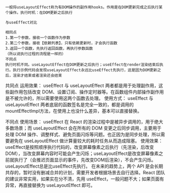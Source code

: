 ```
一般将useLayoutEffect称为有DOM操作的副作用hooks。作用是在DOM更新完成之后执行某个操作。执行时机：在DOM更新之后执行

与useEffect对比

相同点
1.第一个参数，接收一个函数作为参数
2.第二个参数，接收【依赖列表】，只有依赖更新时，才会执行函数
3.返回一个函数，先执行返回函数，再执行参数函数
（所以说执行过程的流程是一样的）
不同点
执行时机不同。useLayoutEffect在DOM更新之后执行；useEffect在render渲染结束后执行。执行示例代码会发现useLayoutEffect永远比useEffect先执行，这是因为DOM更新之后，渲染才结束或者渲染还会结束
```

共同点
运用效果： useEffect 与 useLayoutEffect 两者都是用于处理副作用，这些副作用包括改变 DOM、设置订阅、操作定时器等。在函数组件内部操作副作用是不被允许的，所以需要使用这两个函数去处理。
使用方式： useEffect 与 useLayoutEffect 两者底层的函数签名是完全一致的，都是调用的 mountEffectImpl方法，在使用上也没什么差异，基本可以直接替换。

不同点
使用场景： useEffect 在 React 的渲染过程中是被异步调用的，用于绝大多数场景；而 useLayoutEffect 会在所有的 DOM 变更之后同步调用，主要用于处理 DOM 操作、调整样式、避免页面闪烁等问题。也正因为是同步处理，所以需要避免在 useLayoutEffect 做计算量较大的耗时任务从而造成阻塞。
使用效果： useEffect是按照顺序执行代码的，改变屏幕像素之后执行（先渲染，后改变DOM），当改变屏幕内容时可能会产生闪烁；useLayoutEffect是改变屏幕像素之前就执行了（会推迟页面显示的事件，先改变DOM后渲染），不会产生闪烁。useLayoutEffect总是比useEffect先执行。
在未来的趋势上，两个 API 是会长期共存的，暂时没有删减合并的计划，需要开发者根据场景去自行选择。React 团队的建议非常实用，如果实在分不清，先用 useEffect，一般问题不大；如果页面有异常，再直接替换为 useLayoutEffect 即可。